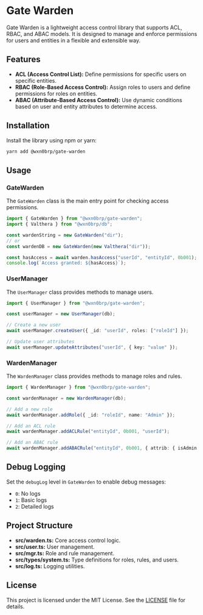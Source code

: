 # Gate Warden

Gate Warden is a lightweight access control library that supports ACL, RBAC, and ABAC models. It is designed to manage and enforce permissions for users and entities in a flexible and extensible way.

## Features

- **ACL (Access Control List):** Define permissions for specific users on specific entities.
- **RBAC (Role-Based Access Control):** Assign roles to users and define permissions for roles on entities.
- **ABAC (Attribute-Based Access Control):** Use dynamic conditions based on user and entity attributes to determine access.

## Installation

Install the library using npm or yarn:

```bash
yarn add @wxn0brp/gate-warden
```

## Usage

### GateWarden

The `GateWarden` class is the main entry point for checking access permissions.

```typescript
import { GateWarden } from "@wxn0brp/gate-warden";
import { Valthera } from "@wxn0brp/db";

const wardenString = new GateWarden("dir");
// or
const wardenDB = new GateWarden(new Valthera("dir"));

const hasAccess = await warden.hasAccess("userId", "entityId", 0b001);
console.log(`Access granted: ${hasAccess}`);
```

### UserManager

The `UserManager` class provides methods to manage users.

```typescript
import { UserManager } from "@wxn0brp/gate-warden";

const userManager = new UserManager(db);

// Create a new user
await userManager.createUser({ _id: "userId", roles: ["roleId"] });

// Update user attributes
await userManager.updateAttributes("userId", { key: "value" });
```

### WardenManager

The `WardenManager` class provides methods to manage roles and rules.

```typescript
import { WardenManager } from "@wxn0brp/gate-warden";

const wardenManager = new WardenManager(db);

// Add a new role
await wardenManager.addRole({ _id: "roleId", name: "Admin" });

// Add an ACL rule
await wardenManager.addACLRule("entityId", 0b001, "userId");

// Add an ABAC rule
await wardenManager.addABACRule("entityId", 0b001, { attrib: { isAdmin: true } });
```

## Debug Logging

Set the `debugLog` level in `GateWarden` to enable debug messages:
- `0`: No logs
- `1`: Basic logs
- `2`: Detailed logs

## Project Structure

- **src/warden.ts:** Core access control logic.
- **src/user.ts:** User management.
- **src/mgr.ts:** Role and rule management.
- **src/types/system.ts:** Type definitions for roles, rules, and users.
- **src/log.ts:** Logging utilities.

## License

This project is licensed under the MIT License. See the [LICENSE](LICENSE) file for details.
